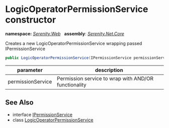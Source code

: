 # LogicOperatorPermissionService constructor
**namespace:** *[Serenity.Web](../../README.md#serenity.web-namespace)*   **assembly**: *[Serenity.Net.Core](../../README.md)*

Creates a new LogicOperatorPermissionService wrapping passed IPermissionService

```csharp
public LogicOperatorPermissionService(IPermissionService permissionService)
```

| parameter | description |
| --- | --- |
| permissionService | Permission service to wrap with AND/OR functionality |

## See Also

* interface [IPermissionService](../../Serenity.Abstractions/IPermissionService.md)
* class [LogicOperatorPermissionService](../LogicOperatorPermissionService.md)
